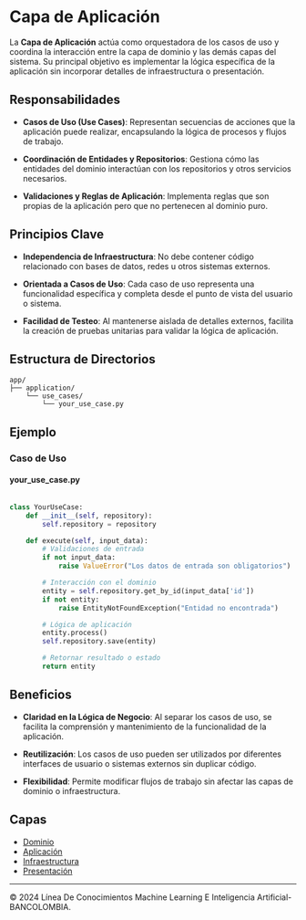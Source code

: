 # Capa de Aplicación

La **Capa de Aplicación** actúa como orquestadora de los casos de uso y coordina la interacción entre la capa de dominio y las demás capas del sistema. Su principal objetivo es implementar la lógica específica de la aplicación sin incorporar detalles de infraestructura o presentación.

## Responsabilidades

- **Casos de Uso (Use Cases)**: Representan secuencias de acciones que la aplicación puede realizar, encapsulando la lógica de procesos y flujos de trabajo.

- **Coordinación de Entidades y Repositorios**: Gestiona cómo las entidades del dominio interactúan con los repositorios y otros servicios necesarios.

- **Validaciones y Reglas de Aplicación**: Implementa reglas que son propias de la aplicación pero que no pertenecen al dominio puro.

## Principios Clave

- **Independencia de Infraestructura**: No debe contener código relacionado con bases de datos, redes u otros sistemas externos.

- **Orientada a Casos de Uso**: Cada caso de uso representa una funcionalidad específica y completa desde el punto de vista del usuario o sistema.

- **Facilidad de Testeo**: Al mantenerse aislada de detalles externos, facilita la creación de pruebas unitarias para validar la lógica de aplicación.

## Estructura de Directorios

```plaintext
app/
├── application/
    └── use_cases/
        └── your_use_case.py
```

## Ejemplo

### Caso de Uso

#### your_use_case.py
```python

class YourUseCase:
    def __init__(self, repository):
        self.repository = repository

    def execute(self, input_data):
        # Validaciones de entrada
        if not input_data:
            raise ValueError("Los datos de entrada son obligatorios")

        # Interacción con el dominio
        entity = self.repository.get_by_id(input_data['id'])
        if not entity:
            raise EntityNotFoundException("Entidad no encontrada")

        # Lógica de aplicación
        entity.process()
        self.repository.save(entity)

        # Retornar resultado o estado
        return entity
```

## Beneficios

- **Claridad en la Lógica de Negocio**: Al separar los casos de uso, se facilita la comprensión y mantenimiento de la funcionalidad de la aplicación.

- **Reutilización**: Los casos de uso pueden ser utilizados por diferentes interfaces de usuario o sistemas externos sin duplicar código.

- **Flexibilidad**: Permite modificar flujos de trabajo sin afectar las capas de dominio o infraestructura.


## Capas
- [Dominio](dominio.md)
- [Aplicación](presentacion.md)
- [Infraestructura](infraestructura.md)
- [Presentación](presentacion.md)

---

© 2024 Línea De Conocimientos Machine Learning E Inteligencia Artificial- BANCOLOMBIA.
